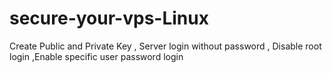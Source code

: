 # secure-your-vps-Linux
Create Public and Private Key ,  Server login without password , Disable root login ,Enable specific user password login
